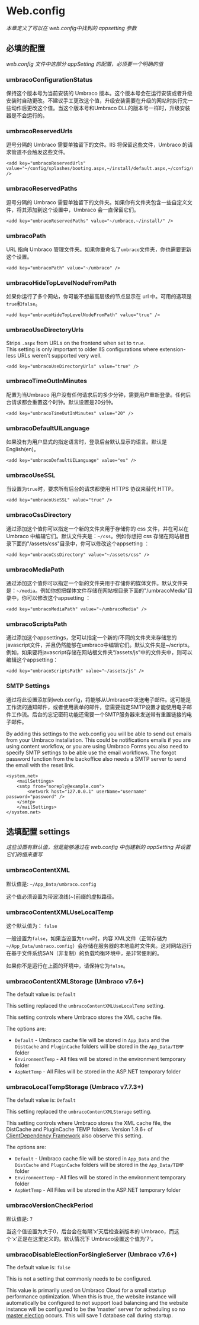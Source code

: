 # Web.config #

_本章定义了可以在 web.config中找到的 appsetting 参数_

## 必填的配置 ##
_web.config 文件中这部分 appSetting 的配置，必须要一个明确的值_

### umbracoConfigurationStatus ###
保持这个版本号为当前安装的 Umbraco 版本。这个版本号会在运行安装或者升级安装时自动更改。不建议手工更改这个值，升级安装需要在升级的网站时执行完一些动作后更改这个值。当这个版本号和Umbraco DLL的版本号一样时，升级安装器是不会运行的。

### umbracoReservedUrls ###
逗号分隔的 Umbraco 需要单独留下的文件。IIS 将保留这些文件，Umbraco 的请求管道不会触发这些文件。

    <add key="umbracoReservedUrls" value="~/config/splashes/booting.aspx,~/install/default.aspx,~/config/splashes/noNodes.aspx,~/VSEnterpriseHelper.axd" />

### umbracoReservedPaths ###
逗号分隔的 Umbraco 需要单独留下的文件夹。如果你有文件夹包含一些自定义文件，将其添加到这个设置中，Umbraco 会一直保留它们。

    <add key="umbracoReservedPaths" value="~/umbraco,~/install/" />

### umbracoPath
URL 指向 Umbraco 管理文件夹。如果你重命名了`umbraco`文件夹，你也需要更新这个设置。

    <add key="umbracoPath" value="~/umbraco" />

### umbracoHideTopLevelNodeFromPath ###
如果你运行了多个网站，你可能不想最高层级的节点显示在 url 中。可用的选项是`true`和`false`。

    <add key="umbracoHideTopLevelNodeFromPath" value="true" />

### umbracoUseDirectoryUrls

Strips `.aspx` from URLs on the frontend when set to `true`.  
This setting is only important to older IIS configurations where extension-less URLs weren't supported very well.

	<add key="umbracoUseDirectoryUrls" value="true" />
	
### umbracoTimeOutInMinutes ###
配置为当Umbraco 用户没有任何请求后的多少分钟，需要用户重新登录。任何后台请求都会重置这个时钟。默认设置是20分钟。

    <add key="umbracoTimeOutInMinutes" value="20" />

### umbracoDefaultUILanguage ###
如果没有为用户显式的指定语言时，登录后台默认显示的语言。默认是English(en)。

	<add key="umbracoDefaultUILanguage" value="es" />

### umbracoUseSSL ###
当设置为`true`时，要求所有后台的请求都使用 HTTPS 协议来替代 HTTP。
	
	<add key="umbracoUseSSL" value="true" />

### umbracoCssDirectory ###
通过添加这个值你可以指定一个新的文件夹用于存储你的 css 文件，并在可以在 Umbraco 中编辑它们。默认文件夹是：`~/css`。例如你想把 css 存储在网站根目录下面的"/assets/css"目录中，你可以修改这个appsetting ：

	<add key="umbracoCssDirectory" value="~/assets/css" />

### umbracoMediaPath ###
通过添加这个值你可以指定一个新的文件夹用于存储你的媒体文件。默认文件夹是：`~/media`。例如你想把媒体文件存储在网站根目录下面的"/umbracoMedia"目录中，你可以修改这个appsetting ：

	<add key="umbracoMediaPath" value="~/umbracoMedia" />

### umbracoScriptsPath ###

通过添加这个appsettings，您可以指定一个新的/不同的文件夹来存储您的javascript文件，并且仍然能够在umbraco中编辑它们。默认文件夹是~/scripts。例如，如果要将javascript存储在网站根文件夹“/assets/js”中的文件夹中，则可以编辑这个appsetting：

	<add key="umbracoScriptsPath" value="~/assets/js" />

### SMTP Settings ###

通过将此设置添加到web.config，将能够从Umbraco中发送电子邮件。这可能是工作流的通知邮件，或者使用表单的邮件，您需要指定SMTP设置才能使用电子邮件工作流。后台的忘记密码功能还需要一个SMTP服务器来发送带有重置链接的电子邮件。

By adding this settings to the web.config you will be able to send out emails from your Umbraco installation. This could be notifications emails if you are using content workflow, or you are using Umbraco Forms you also need to specify SMTP settings to be able use the email workflows. The forgot password function from the backoffice also needs a SMTP server to send the email with the reset link.

	<system.net>
        <mailSettings>
        <smtp from="noreply@example.com">
            <network host="127.0.0.1" userName="username" password="password" />
        </smtp>
        </mailSettings>
    </system.net>

## 选填配置 settings

_这些设置有默认值，但是能够通过在 web.config 中创建新的 appSetting 并设置它们的值来重写_

### umbracoContentXML ###

默认值是:
`~/App_Data/umbraco.config`

这个值必须设置为带波浪线(~)前缀的虚拟路径。

### umbracoContentXMLUseLocalTemp   ###
这个默认值为：
`false`

一般设置为`false`，如果当设置为`true`时，内容 XML文件（正常存储为`~/App_Data/umbraco.config`）会存储在服务器的本地临时文件夹。这对网站运行在基于文件系统SAN（非复制）的负载均衡环境中，是非常便利的。

如果你不是运行在上面的环境中，请保持它为`false`。

### umbracoContentXMLStorage (Umbraco v7.6+) ###

The default value is: `Default`

This setting replaced the `umbracoContentXMLUseLocalTemp` setting.

This setting controls where Umbraco stores the XML cache file.

The options are:

- `Default` - Umbraco cache file will be stored in `App_Data` and the `DistCache` and `PluginCache` folders will be stored in the `App_Data/TEMP` folder
- `EnvironmentTemp` - All files will be stored in the environment temporary folder
- `AspNetTemp` - All Files will be stored in the ASP.NET temporary folder

### umbracoLocalTempStorage (Umbraco v7.7.3+)

The default value is: `Default`

This setting replaced the `umbracoContentXMLStorage` setting.

This setting controls where Umbraco stores the XML cache file, the DistCache and PluginCache TEMP folders. Version 1.9.6+ of [ClientDependency Framework](https://github.com/Shazwazza/ClientDependency) also observe this setting.

The options are:

- `Default` - Umbraco cache file will be stored in `App_Data` and the `DistCache` and `PluginCache` folders will be stored in the `App_Data/TEMP` folder
- `EnvironmentTemp` - All files will be stored in the environment temporary folder
- `AspNetTemp` - All Files will be stored in the ASP.NET temporary folder

### umbracoVersionCheckPeriod

默认值是:
`7`

当这个值设置为大于0，后台会在每隔'x'天后检查新版本的 Umbraco，而这个'x'正是在这里定义的。默认情况下 Umbraco设置这个值为'7'。

### umbracoDisableElectionForSingleServer (Umbraco v7.6+)

The default value is: `false`

This is not a setting that commonly needs to be configured.

This value is primarily used on Umbraco Cloud for a small startup performance optimization. When this is true, the website instance will automatically be configured to not support load balancing and the website instance will be configured to be the 'master' server for scheduling so no [master election](https://our.umbraco.com/documentation/Getting-Started/Setup/Server-Setup/load-balancing/flexible#scheduling-and-master-election) occurs. This will save 1 database call during startup. 